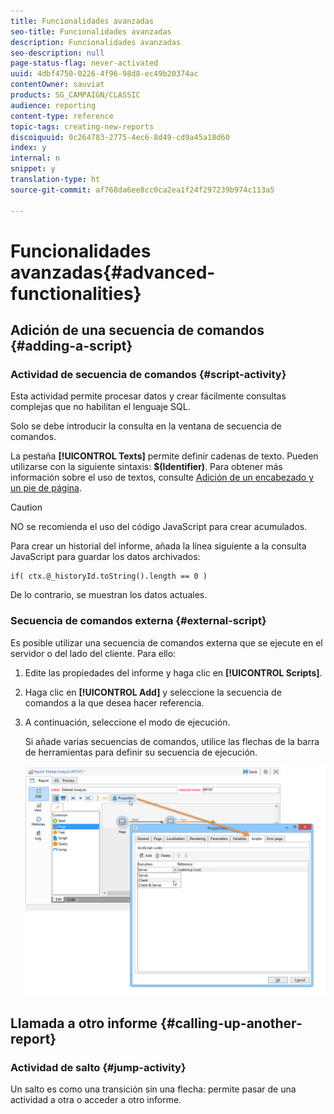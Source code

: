 ```yaml
---
title: Funcionalidades avanzadas
seo-title: Funcionalidades avanzadas
description: Funcionalidades avanzadas
seo-description: null
page-status-flag: never-activated
uuid: 4dbf4750-0226-4f96-98d8-ec49b20374ac
contentOwner: sauviat
products: SG_CAMPAIGN/CLASSIC
audience: reporting
content-type: reference
topic-tags: creating-new-reports
discoiquuid: 0c264783-2775-4ec6-8d49-cd9a45a18d60
index: y
internal: n
snippet: y
translation-type: ht
source-git-commit: af768da6ee8cc0ca2ea1f24f297239b974c113a5

---
```



# Funcionalidades avanzadas{#advanced-functionalities}

## Adición de una secuencia de comandos {#adding-a-script}

### Actividad de secuencia de comandos {#script-activity}

Esta actividad permite procesar datos y crear fácilmente consultas complejas que no habilitan el lenguaje SQL.

Solo se debe introducir la consulta en la ventana de secuencia de comandos.

La pestaña **[!UICONTROL Texts]** permite definir cadenas de texto. Pueden utilizarse con la siguiente sintaxis: **$(Identifier)**. Para obtener más información sobre el uso de textos, consulte [Adición de un encabezado y un pie de página](../../reporting/using/element-layout.md#adding-a-header-and-a-footer).

>[!CAUTION]
>
>NO se recomienda el uso del código JavaScript para crear acumulados.

Para crear un historial del informe, añada la línea siguiente a la consulta JavaScript para guardar los datos archivados:

```
if( ctx.@_historyId.toString().length == 0 )
```

De lo contrario, se muestran los datos actuales.

### Secuencia de comandos externa {#external-script}

Es posible utilizar una secuencia de comandos externa que se ejecute en el servidor o del lado del cliente. Para ello:

1. Edite las propiedades del informe y haga clic en **[!UICONTROL Scripts]**.
1. Haga clic en **[!UICONTROL Add]** y seleccione la secuencia de comandos a la que desea hacer referencia.
1. A continuación, seleccione el modo de ejecución.

   Si añade varias secuencias de comandos, utilice las flechas de la barra de herramientas para definir su secuencia de ejecución.

   ![](assets/reporting_custom_js.png)

## Llamada a otro informe {#calling-up-another-report}

### Actividad de salto {#jump-activity}

Un salto es como una transición sin una flecha: permite pasar de una actividad a otra o acceder a otro informe.
